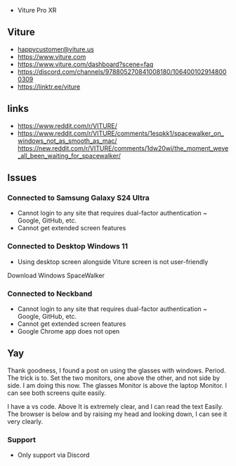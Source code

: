 * Viture Pro XR

## Viture

* ‍happycustomer@viture.us
* https://www.viture.com
* https://www.viture.com/dashboard?scene=faq
* https://discord.com/channels/978805270841008180/1064001029148000309
* https://linktr.ee/viture

## links

* https://www.reddit.com/r/VITURE/
* https://www.reddit.com/r/VITURE/comments/1espkk1/spacewalker_on_windows_not_as_smooth_as_mac/
https://new.reddit.com/r/VITURE/comments/1dw20wi/the_moment_weve_all_been_waiting_for_spacewalker/

## Issues

### Connected to Samsung Galaxy S24 Ultra

* Cannot login to any site that requires dual-factor authentication ~ Google, GitHub, etc.
* Cannot get extended screen features

### Connected to Desktop Windows 11

* Using desktop screen alongside Viture screen is not user-friendly

Download Windows SpaceWalker

### Connected to Neckband

* Cannot login to any site that requires dual-factor authentication ~ Google, GitHub, etc.
* Cannot get extended screen features
* Google Chrome app does not open

## Yay

Thank goodness, I found a post on using the glasses with windows. Period. The trick is to. Set the two monitors, one above the other, and not side by side. I am doing this now. The glasses Monitor  is above the laptop Monitor. I can see both screens quite easily.

I have a vs code. Above It is extremely clear, and I can read the text Easily. The browser is below and by raising my head and looking down, I can see it very clearly.

### Support

* Only support via Discord

